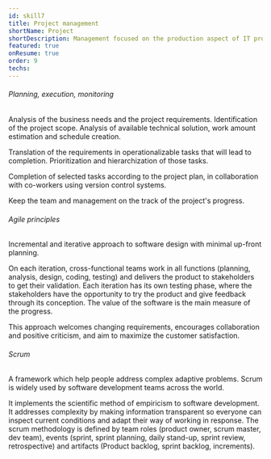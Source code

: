 ```yaml
---
id: skill7
title: Project management
shortName: Project
shortDescription: Management focused on the production aspect of IT project development
featured: true
onResume: true
order: 9
techs:
---
```

###### Planning, execution, monitoring
Analysis of the business needs and the project requirements. Identification of the project scope. Analysis of available technical solution, work amount estimation and schedule creation.

Translation of the requirements in operationalizable tasks that will lead to completion. Prioritization and hierarchization of those tasks. 
 
Completion of selected tasks according to the project plan, in collaboration with co-workers using version control systems.   

Keep the team and management on the track of the project's progress.


###### Agile principles
Incremental and iterative approach to software design with minimal up-front planning.
 
On each iteration, cross-functional teams work in all functions (planning, analysis, design, coding, testing) and delivers the product to stakeholders to get their validation. Each iteration has its own testing phase, where the stakeholders have the opportunity to try the product and give feedback through its conception.
The value of the software is the main measure of the progress. 

This approach welcomes changing requirements, encourages collaboration and positive criticism, and aim to maximize the customer satisfaction.    

###### Scrum
A framework which help people address complex adaptive problems. Scrum is widely used by software development teams across the world.

It implements the scientific method of empiricism to software development. It addresses complexity by making information transparent so everyone can inspect current conditions and adapt their way of working in response.
The scrum methodology is defined by team roles (product owner, scrum master, dev team), events (sprint, sprint planning, daily stand-up, sprint review, retrospective) and artifacts (Product backlog, sprint backlog, increments).